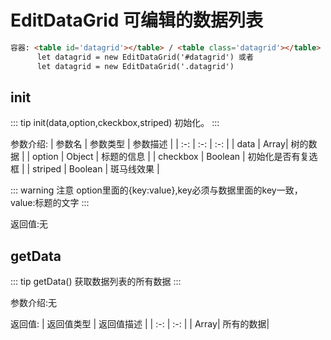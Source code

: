 # EditDataGrid  可编辑的数据列表
``` html
容器: <table id='datagrid'></table> / <table class='datagrid'></table>
      let datagrid = new EditDataGrid('#datagrid') 或者
      let datagrid = new EditDataGrid('.datagrid')
```
## init
::: tip init(data,option,ckeckbox,striped)
初始化。
:::

参数介绍:
| 参数名 | 参数类型 | 参数描述 | 
| :-: | :-: | :-: | 
| data | Array| 树的数据 | 
| option  | Object | 标题的信息 | 
| checkbox | Boolean | 初始化是否有复选框 | 
| striped  | Boolean | 斑马线效果 |

::: warning 注意
option里面的{key:value},key必须与数据里面的key一致，value:标题的文字
:::

返回值:无

## getData

::: tip getData()
获取数据列表的所有数据
:::

参数介绍:无

返回值:
| 返回值类型 | 返回值描述 | 
| :-: | :-: | 
| Array| 所有的数据| 
